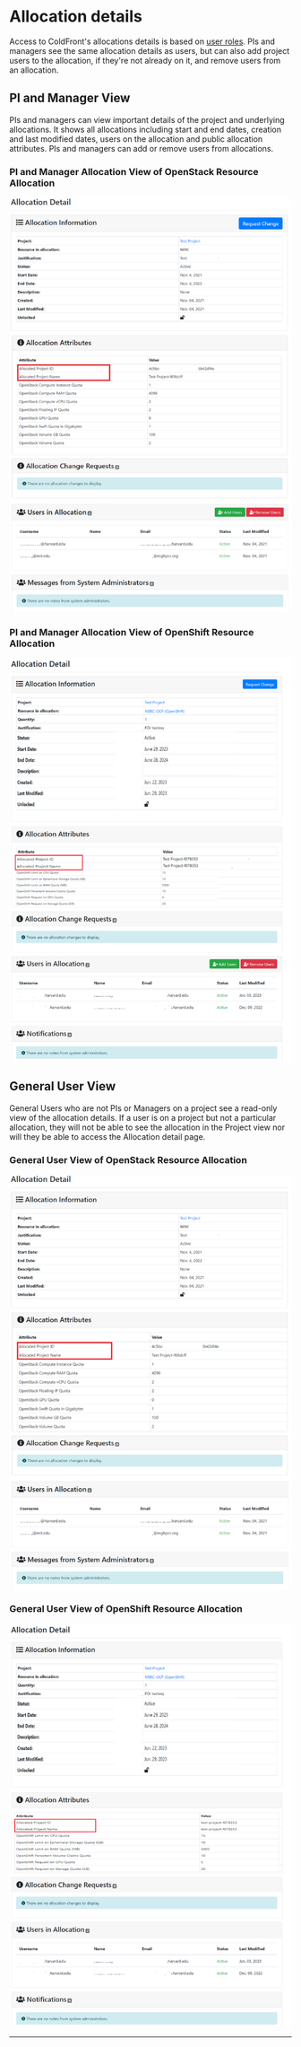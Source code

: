 # Allocation details

Access to ColdFront's allocations details is based on [user roles](#user-roles).
PIs and managers see the same allocation details as users, but can also add
project users to the allocation, if they're not already on it, and remove users
from an allocation.

## PI and Manager View

PIs and managers can view important details of the project and underlying
allocations. It shows all allocations including start and end dates, creation
and last modified dates, users on the allocation and public allocation attributes.
PIs and managers can add or remove users from allocations.

### PI and Manager Allocation View of OpenStack Resource Allocation

![PI and Manager Allocation View of OpenStack Resource Allocation](images/coldfront-openstack-allocation-pi-manager-view.png)

### PI and Manager Allocation View of OpenShift Resource Allocation

![PI and Manager Allocation View of OpenShift Resource Allocation](images/coldfront-openshift-allocation-pi-manager-view.png)

## General User View

General Users who are not PIs or Managers on a project see a read-only view of the
allocation details. If a user is on a project but not a particular allocation, they
will not be able to see the allocation in the Project view nor will they be able
to access the Allocation detail page.

### General User View of OpenStack Resource Allocation

![General User View of OpenStack Resource Allocation](images/coldfront-openstack-allocation-general-user-view.png)

### General User View of OpenShift Resource Allocation

![General User View of OpenShift Resource Allocation](images/coldfront-openshift-allocation-general-user-view.png)

---
